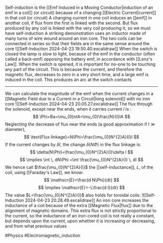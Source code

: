 Self-induction is the [[Emf Induced in a Moving Conductor|induction of an emf in a coil]] (or circuit) because of a changing [[Electric Current|current]] in that coil (or circuit)
A changing current in one coil induces an [[emf]] in another coil, if flux from the first is linked with the second. But flux produced by any coil is linked with the very coil producing it, so we must have self-induction
A striking demonstration uses an inductor made of many turns of wire wound around an iron core. The two coils can be connected in series so that their fields are in the same sense around the core
![[Self-Induction 2024-04-23 19.50.40.excalidraw]]
When the switch is closed the lamp is slow to light, because of the emf in the conductor (often called a back-emf) opposing the battery emf, in accordance with [[Lenz's Law]]. When the switch is opened, it is important for no-one to be touching any part of the circuit. This is because the current, and therefore the magnetic flux, decreases to zero in a very short time, and a large emf is induced in the coil. This produces an arc at the switch contacts
___
We can calculate the magnitude of the emf when the current changes in a [[Magnetic Field due to a Current in a Circuit|long solenoid]] with no iron core
![[Self-Induction 2024-04-23 20.05.27.excalidraw]]
The flux through the solenoid, except near the ends, when it carries current $I$ is :
$$
\Phi=Ba=\mu_{0}nIA=\mu_{0}\frac{N}{l}IA
$$
Neglecting the decrease of flux near the ends (a good approximation if $l\gg \text{diameter}$),
$$
\text{Flux linkage}=N\Phi=\frac{\mu_{0}N^{2}A}{l}I
$$
If the current changes by $\delta I$, the change $\delta(N\Phi)$ in the flux linkage is:
$$
\delta(N\Phi)=\frac{\mu_{0}N^{2}A}{l}\delta I
$$
$$
\implies \int  \, dN\Phi =\int \frac{\mu_{0}N^{2}A}{l} \, dI  
$$
We hence call $\frac{\mu_{0}N^{2}A}{l}$ the [[self-inductance]], $L$, of the coil, using [[Faraday's Law]], we know:
$$
\mathscr{E}=\frac{d N\Phi}{dt} 
$$
$$
\implies \mathscr{E}=-L\frac{d I}{dt} 
$$
The value $L=\frac{\mu_{0}N^{2}A}{l}$ also holds for toroidal coils:
![[Self-Induction 2024-04-23 20.28.49.excalidraw]]
An iron core increases the inductance of a coil because of the extra [[Magnetic Flux|flux]] due to the alignment of magnetic domains. This extra flux is not strictly proportional to the current, so the inductance of an iron-cored coil is not really a constant, but depends upon the current, upon whether it is increasing or decreasing, and from what previous values

#Physics #Electromagnetic_induction 